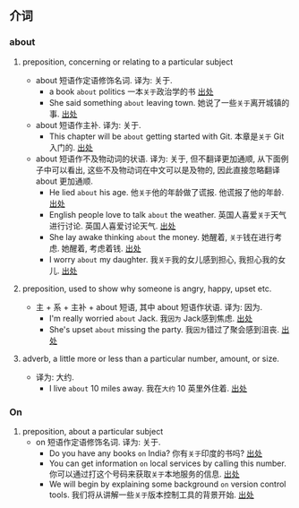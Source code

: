 ## 介词

### about

1. preposition, concerning or relating to a particular subject

   - about 短语作定语修饰名词. 译为: 关于.
     - a book `about` politics  一本`关于`政治学的书  [出处](https://www.ldoceonline.com/dictionary/about)
     - She said something `about` leaving town.  她说了一些`关于`离开城镇的事.  [出处](https://www.ldoceonline.com/dictionary/about)
   - about 短语作主补. 译为: 关于.
     - This chapter will be `about` getting started with Git.  本章是`关于` Git 入门的.  [出处](https://git-scm.com/book/en/v2/Getting-Started-About-Version-Control)
   - about 短语作不及物动词的状语. 译为: 关于, 但不翻译更加通顺, 从下面例子中可以看出, 这些不及物动词在中文可以是及物的, 因此直接忽略翻译 about 更加通顺. 
     - He lied `about` his age.  他`关于`他的年龄做了谎报.  他谎报了他的年龄.  [出处](https://www.ldoceonline.com/dictionary/about)
     - English people love to talk `about` the weather.  英国人喜爱`关于`天气进行讨论.  英国人喜爱讨论天气.  [出处](https://www.ldoceonline.com/dictionary/talk)
     - She lay awake thinking `about` the money.  她醒着, `关于`钱在进行考虑.  她醒着, 考虑着钱.  [出处](https://www.ldoceonline.com/dictionary/think)
     - I worry `about` my daughter.  我`关于`我的女儿感到担心, 我担心我的女儿.  [出处](https://www.ldoceonline.com/dictionary/worry)
2. preposition, used to show why someone is angry, happy, upset etc.
   - 主 + 系 + 主补 + about 短语, 其中 about 短语作状语. 译为: 因为. 
     - I'm really worried `about` Jack.  我`因为` Jack感到焦虑.  [出处](https://www.ldoceonline.com/dictionary/about)
     - She's upset `about` missing the party.  我`因为`错过了聚会感到沮丧.  [出处](https://www.ldoceonline.com/dictionary/about)
3. adverb, a little more or less than a particular number, amount, or size.
   - 译为: 大约.
     - I live `about` 10 miles away.  我在`大约` 10 英里外住着.  [出处](https://www.ldoceonline.com/dictionary/about)

### On

1. preposition, about a particular subject
   - on 短语作定语修饰名词. 译为: 关于.
     - Do you have any books `on` India?  你有`关于`印度的书吗?  [出处](https://www.ldoceonline.com/dictionary/on)
     - You can get information `on` local services by calling this number.  你可以通过打这个号码来获取`关于`本地服务的信息.  [出处](https://www.ldoceonline.com/dictionary/on)
     - We will begin by explaining some background `on` version control tools.  我们将从讲解一些`关于`版本控制工具的背景开始.  [出处](https://git-scm.com/book/en/v2/Getting-Started-About-Version-Control)

